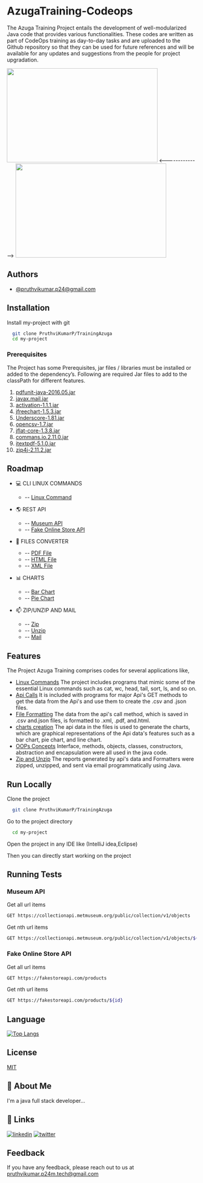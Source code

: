 # AzugaTraining-Codeops

The Azuga Training Project entails the development of well-modularized Java code that provides various functionalities. These codes are written as part of CodeOps training as day-to-day tasks and are uploaded to the Github repository so that they can be used for future references and will be available for any updates and suggestions from the people for project upgradation.

<img src="https://img.contractormag.com/files/base/ebm/contractormag/image/2021/10/Azuga_logo.61703a7a1e75a.png?auto=format,compress&fit=crop&h=556&w=1000&q=45" width = "400px" height = "250px"> <-------------->
<img src="https://codeops.tech/assets/codeops/codeopsMetaImage.png" width = "400px" height = "250px">
## Authors

- [@pruthvikumar.p24@gmail.com](https://github.com/PruthviKumarP)


## Installation

Install my-project with git

```bash
  git clone PruthviKumarP/TrainingAzuga
  cd my-project
```

### Prerequisites

The Project has some Prerequisites, jar files / libraries must be installed or added to the dependency’s. Following are required Jar files to add to the classPath for different features.

1. [pdfunit-java-2016.05.jar](http://www.pdfunit.com/en/download/)
2. [javax.mail.jar](https://jar-download.com/artifacts/com.sun.mail/javax.mail/1.6.1/source-code)
3. [activation-1.1.1.jar](https://jar-download.com/artifacts/javax.activation/activation/1.1.1/source-code)
4. [jfreechart-1.5.3.jar](https://jar-download.com/artifacts/javax.activation/activation/1.1.1/source-code)
5. [Underscore-1.81.jar](https://mavenlibs.com/jar/file/com.github.javadev/underscore)
6. [opencsv-1.7.jar](https://jar-download.com/?search_box=opencsv-1.7)
7. [jflat-core-1.3.8.jar](https://jar-download.com/?search_box=JFlat)
8. [commans.io.2.11.0.jar](https://mvnrepository.com/artifact/commons-io/commons-io/2.11.0)
9. [itextpdf-5.1.0.jar](https://mvnrepository.com/artifact/com.itextpdf/itextpdf/5.1.0)
10. [zip4j-2.11.2.jar](https://mvnrepository.com/artifact/net.lingala.zip4j/zip4j/2.11.2)

## Roadmap

- :computer: CLI LINUX COMMANDS 

    -   --  [ Linux Command ](https://github.com/PruthviKumarP/AzugaTraining-Codeops/tree/develop/Linux%20Commands)
   
- :earth_americas: REST API

    -   --  [ Museum API ](https://github.com/PruthviKumarP/AzugaTraining-Codeops/tree/develop/MuseumApiConverter)
    -   --  [ Fake Online Store API ](https://github.com/PruthviKumarP/AzugaTraining-Codeops/tree/develop/FakeOnlineStore_MuseumApiCharts)

- :open_file_folder: FILES CONVERTER

    -   --  [ PDF File](https://github.com/PruthviKumarP/AzugaTraining-Codeops/tree/develop/MuseumApiConverter)
    -   --  [ HTML File](https://github.com/PruthviKumarP/AzugaTraining-Codeops/tree/develop/MuseumApiConverter)
    -   --  [ XML File](https://github.com/PruthviKumarP/AzugaTraining-Codeops/tree/develop/MuseumApiConverter)
    
- :bar_chart: CHARTS

    -   --  [ Bar Chart ](https://github.com/PruthviKumarP/AzugaTraining-Codeops/tree/develop/FakeOnlineStore_MuseumApiCharts)
    -   --  [ Pie Chart ](https://github.com/PruthviKumarP/AzugaTraining-Codeops/tree/develop/FakeOnlineStore_MuseumApiCharts)

- :mailbox: ZIP/UNZIP AND MAIL

    -   --  [ Zip ](https://github.com/PruthviKumarP/AzugaTraining-Codeops/tree/develop/Zip_Unzip_Mail)
    -   --  [ Unzip ](https://github.com/PruthviKumarP/AzugaTraining-Codeops/tree/develop/Zip_Unzip_Mail)
    -   --  [ Mail ](https://github.com/PruthviKumarP/AzugaTraining-Codeops/tree/develop/Zip_Unzip_Mail)



## Features
The Project Azuga Training comprises codes for several applications like,

- [Linux Commands](https://github.com/PruthviKumarP/AzugaTraining.git) The project includes programs that mimic some of the essential Linux commands such as cat, wc, head, tail, sort, ls, and so on.
- [Api Calls](https://github.com/PruthviKumarP/AzugaTraining.git) It is included with programs for major Api's GET methods to get the data from the Api's and use them to create the .csv and .json files.
- [File Formatting](https://github.com/PruthviKumarP/AzugaTraining.git) The data from the api's call method, which is saved in .csv and.json files, is formatted to .xml, .pdf, and.html.
- [charts creation](https://github.com/PruthviKumarP/AzugaTraining.git) The api data in the files is used to generate the charts, which are graphical representations of the Api data's features such as a bar chart, pie chart, and line chart.
- [OOPs Concepts](https://github.com/PruthviKumarP/AzugaTraining.git) Interface, methods, objects, classes, constructors, abstraction and encapsulation were all used in the java code.
- [Zip and Unzip](https://github.com/PruthviKumarP/AzugaTraining.git) The reports generated by api's data and Formatters were zipped, unzipped, and sent via email programmatically using Java.
## Run Locally

Clone the project

```bash
  git clone PruthviKumarP/TrainingAzuga
```

Go to the project directory

```bash
  cd my-project
```

Open the project in any IDE like (IntelliJ idea,Eclipse)

Then you can directly start working on the project
## Running Tests

### Museum API

Get all url items

```bash
GET https://collectionapi.metmuseum.org/public/collection/v1/objects
```

Get nth url items

```bash
GET https://collectionapi.metmuseum.org/public/collection/v1/objects/${id}
```

### Fake Online Store API

Get all url items

```bash
GET https://fakestoreapi.com/products
```

Get nth url items

```bash
GET https://fakestoreapi.com/products/${id}
```


## Language

[![Top Langs](https://github-readme-stats.vercel.app/api/top-langs/?username=PruthviKumarP&langs_count=8)](https://github.com/PruthviKumarP/AzugaTraining-Codeops/tree/develop/github-readme-stats)


## License

[MIT](https://github.com/PruthviKumarP/AzugaTraining/blob/main/LICENSE)


## 🚀 About Me
I'm a java full stack developer...


## 🔗 Links

[![linkedin](https://img.shields.io/badge/linkedin-0A66C2?style=for-the-badge&logo=linkedin&logoColor=white)](https://www.linkedin.com/)
[![twitter](https://img.shields.io/badge/twitter-1DA1F2?style=for-the-badge&logo=twitter&logoColor=white)](https://twitter.com/)


## Feedback

If you have any feedback, please reach out to us at pruthvikumar.p24m.tech@gmail.com
